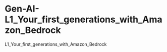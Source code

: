 # Gen-AI-L1_Your_first_generations_with_Amazon_Bedrock
L1_Your_first_generations_with_Amazon_Bedrock
